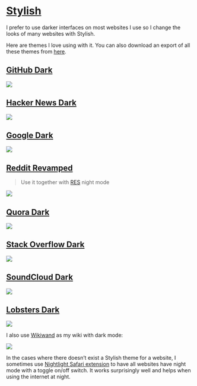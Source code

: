 # [Stylish](https://userstyles.org)
I prefer to use darker interfaces on most websites I use so I change the looks of many websites with Stylish.

Here are themes I love using with it. You can also download an export of all these themes from [here](https://www.dropbox.com/s/oblv8xctg4h0vdt/stylish-export.json?dl=1).

## [GitHub Dark](https://userstyles.org/styles/37035/github-dark)
![](https://i.imgur.com/ValUboK.png)

## [Hacker News Dark](https://userstyles.org/styles/113994/hacker-news-dark)
![](https://i.imgur.com/vvfG3au.png)

## [Google Dark](https://userstyles.org/styles/118959/darksearch-for-google)
![](https://i.imgur.com/tTKd4kG.png)

## [Reddit Revamped](https://userstyles.org/styles/90951/reddit-revamped)
> Use it together with [RES](https://chrome.google.com/webstore/detail/reddit-enhancement-suite/kbmfpngjjgdllneeigpgjifpgocmfgmb) night mode

![](https://i.imgur.com/JpKFIZL.png)

## [Quora Dark](https://userstyles.org/styles/104706/quora-dark)
![](https://i.imgur.com/VFAXqU1.png)

## [Stack Overflow Dark](https://userstyles.org/styles/35345)
![](https://i.imgur.com/NKI5yj2.png)

## [SoundCloud Dark](https://i.imgur.com/hjCCD1E.png)
![](https://i.imgur.com/hjCCD1E.png)

## [Lobsters Dark](https://userstyles.org/styles/136068/neo-dark-lobsters)
![](https://i.imgur.com/nCjge7A.png)

I also use [Wikiwand](http://www.wikiwand.com) as my wiki with dark mode:

![](https://i.imgur.com/LdmPoF7.png)

In the cases where there doesn’t exist a Stylish theme for a website, I sometimes use [Nightlight Safari extension](https://gofake1.net/projects/nightlight.html) to have all websites have night mode with a toggle on/off switch. It works surprisingly well and helps when using the internet at night.